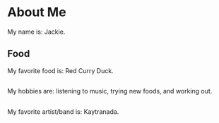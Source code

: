 # About Me
My name is: Jackie.

## Food
My favorite food is: Red Curry Duck.

## 
My hobbies are: listening to music, trying new foods, and working out.

##
My favorite artist/band is: Kaytranada.

